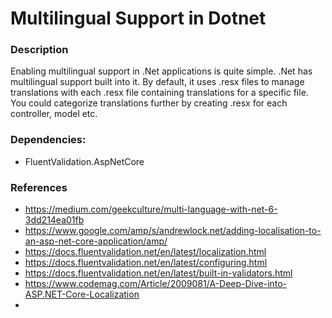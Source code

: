 # Multilingual Support in Dotnet

### Description

Enabling multilingual support in .Net applications is quite simple. .Net has multilingual support built into it. By default, it uses .resx files to manage translations with each .resx file containing translations for a specific file.
You could categorize translations further by creating .resx for each controller, model etc.

### Dependencies:

* FluentValidation.AspNetCore

### References

* https://medium.com/geekculture/multi-language-with-net-6-3dd214ea01fb
* https://www.google.com/amp/s/andrewlock.net/adding-localisation-to-an-asp-net-core-application/amp/
* https://docs.fluentvalidation.net/en/latest/localization.html
* https://docs.fluentvalidation.net/en/latest/configuring.html
* https://docs.fluentvalidation.net/en/latest/built-in-validators.html
* https://www.codemag.com/Article/2009081/A-Deep-Dive-into-ASP.NET-Core-Localization
* 

